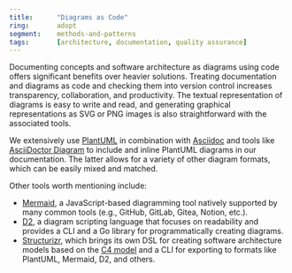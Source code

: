 ```yaml
---
title:      "Diagrams as Code"
ring:       adopt
segment:    methods-and-patterns
tags:       [architecture, documentation, quality assurance]
---
```


Documenting concepts and software architecture as diagrams using code offers significant benefits over heavier solutions. Treating documentation and diagrams as code and checking them into version control increases transparency, collaboration, and productivity. The textual representation of diagrams is easy to write and read, and generating graphical representations as SVG or PNG images is also straightforward with the associated tools.

We extensively use [PlantUML](/tools/plant-uml/) in combination with [Asciidoc](/tools/asciidoc/) and tools like [AsciiDoctor Diagram](https://asciidoctor.org/docs/asciidoctor-diagram/) to include and inline PlantUML diagrams in our documentation. The latter allows for a variety of other diagram formats, which can be easily mixed and matched.

Other tools worth mentioning include:
- [Mermaid](https://mermaid.js.org/), a JavaScript-based diagramming tool natively supported by many common tools (e.g., GitHub, GitLab, Gitea, Notion, etc.).
- [D2](https://d2lang.com/), a diagram scripting language that focuses on readability and provides a CLI and a Go library for programmatically creating diagrams.
- [Structurizr](https://structurizr.com/), which brings its own DSL for creating software architecture models based on the [C4 model](https://c4model.com/) and a CLI for exporting to formats like PlantUML, Mermaid, D2, and others.
